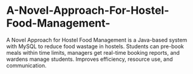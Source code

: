 # A-Novel-Approach-For-Hostel-Food-Management-
A Novel Approach for Hostel Food Management is a Java-based system with MySQL to reduce food wastage in hostels. Students can pre-book meals within time limits, managers get real-time booking reports, and wardens manage students. Improves efficiency, resource use, and communication.
